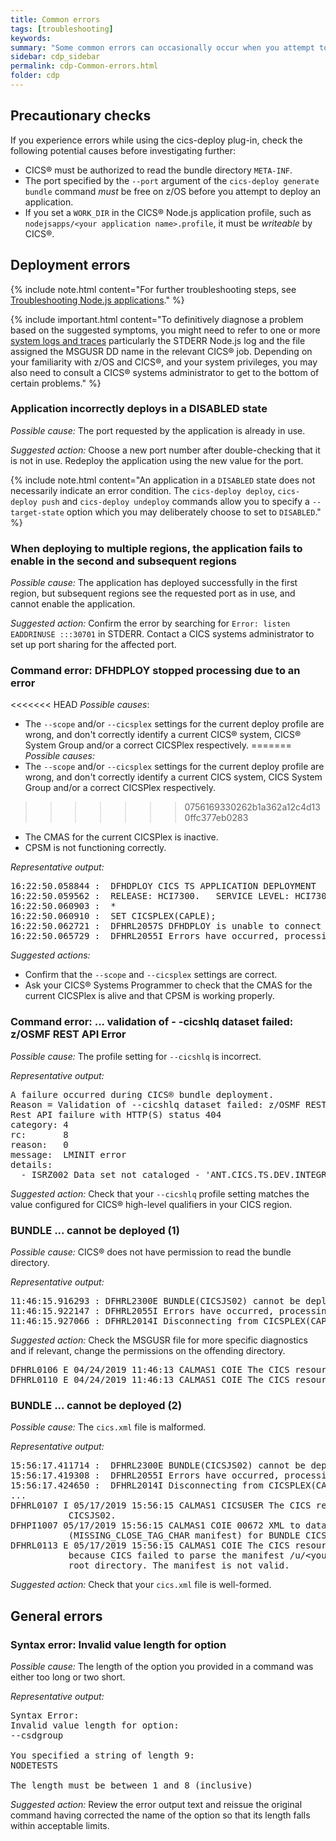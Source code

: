 ```yaml
---
title: Common errors
tags: [troubleshooting]
keywords: 
summary: "Some common errors can occasionally occur when you attempt to deploy a Node.js application using the cics-deploy plug-in."
sidebar: cdp_sidebar
permalink: cdp-Common-errors.html
folder: cdp
---
```


## Precautionary checks

If you experience errors while using the cics-deploy plug-in, check the following potential causes before investigating further:

* CICS® must be authorized to read the bundle directory `META-INF`.
* The port specified by the `--port` argument of the `cics-deploy generate bundle` command *must* be free on z/OS before you attempt to deploy an application.
* If you set a `WORK_DIR` in the CICS® Node.js application profile, such as `nodejsapps/<your application name>.profile`, it must be *writeable* by CICS®.

## Deployment errors

{% include note.html content="For further troubleshooting steps, see [Troubleshooting Node.js applications](https://www.ibm.com/support/knowledgecenter/en/SSGMCP_5.5.0/troubleshooting/node/node-troubleshooting.html)." %}

{% include important.html content="To definitively diagnose a problem based on the suggested symptoms, you might need to refer to one or more [system logs and traces](cdp-Log-and-trace-files) particularly the STDERR Node.js log and the file assigned the MSGUSR DD name in the relevant CICS® job. Depending on your familiarity with z/OS and CICS®, and your system privileges, you may also need to consult a CICS® systems administrator to get to the bottom of certain problems." %}

### Application incorrectly deploys in a DISABLED state

*Possible cause:* The port requested by the application is already in use.

*Suggested action:* Choose a new port number after double-checking that it is not in use. Redeploy the application using the new value for the port.

{% include note.html content="An application in a `DISABLED` state does not necessarily indicate an error condition. The `cics-deploy deploy`, `cics-deploy push` and `cics-deploy undeploy` commands allow you to specify a `--target-state` option which you may deliberately choose to set to `DISABLED`." %}

### When deploying to multiple regions, the application fails to enable in the second and subsequent regions
*Possible cause:* The application has deployed successfully in the first region, but subsequent regions see the requested port as in use, and cannot enable the application.

*Suggested action:* Confirm the error by searching for `Error: listen EADDRINUSE :::30701` in STDERR. Contact a CICS systems administrator to set up port sharing for the affected port.

### Command error: DFHDPLOY stopped processing due to an error

<<<<<<< HEAD
*Possible causes*:
* The `--scope` and/or `--cicsplex` settings for the current deploy profile are wrong, and don't correctly identify a current CICS® system, CICS® System Group and/or a correct CICSPlex respectively.
=======
*Possible causes:*
* The `--scope` and/or `--cicsplex` settings for the current deploy profile are wrong, and don't correctly identify a current CICS system, CICS System Group and/or a correct CICSPlex respectively.
>>>>>>> 0756169330262b1a362a12c4d130ffc377eb0283
* The CMAS for the current CICSPlex is inactive.
* CPSM is not functioning correctly.

*Representative output:*
<pre class="messageText">
16:22:50.058844 :  DFHDPLOY CICS TS APPLICATION DEPLOYMENT  2019/04/10 4:22pm
16:22:50.059562 :  RELEASE: HCI7300.   SERVICE LEVEL: HCI7300.
16:22:50.060903 :  *
16:22:50.060910 :  SET CICSPLEX(CAPLE);
16:22:50.062721 :  DFHRL2057S DFHDPLOY is unable to connect to CICSPLEX(CAPLE).
16:22:50.065729 :  DFHRL2055I Errors have occurred, processing terminated.
</pre>

*Suggested actions:*

* Confirm that the `--scope` and `--cicsplex` settings are correct.
* Ask your CICS® Systems Programmer to check that the CMAS for the current CICSPlex is alive and that CPSM is working properly.

### Command error: ... validation of - -cicshlq dataset failed: z/OSMF REST API Error

*Possible cause:* The profile setting for `--cicshlq` is incorrect.

*Representative output:*
<pre class="messageText">
A failure occurred during CICS® bundle deployment.
Reason = Validation of --cicshlq dataset failed: z/OSMF REST API Error:
Rest API failure with HTTP(S) status 404
category: 4
rc:       8
reason:   0
message:  LMINIT error
details:
  - ISRZ002 Data set not cataloged - 'ANT.CICS.TS.DEV.INTEGRAT.SDFHLOAD' was not found in catalog.
</pre>

*Suggested action:* 
Check that your `--cicshlq` profile setting matches the value configured for CICS® high-level qualifiers in your CICS region. 

### BUNDLE ... cannot be deployed (1)

*Possible cause:* CICS® does not have permission to read the bundle directory.

*Representative output:*
<pre class="messageText">
11:46:15.916293 : DFHRL2300E BUNDLE(CICSJS02) cannot be deployed. The reason for the failure could not be determined.
11:46:15.922147 : DFHRL2055I Errors have occurred, processing terminated.
11:46:15.927066 : DFHRL2014I Disconnecting from CICSPLEX(CAPLEX).
</pre>

*Suggested action:* 
Check the MSGUSR file for more specific diagnostics and if relevant, change the permissions on the offending directory.

<pre class="messageText">
DFHRL0106 E 04/24/2019 11:46:13 CALMAS1 COIE The CICS resource lifecycle manager failed to create the BUNDLE resource CICSJS02 because CICS is not authorized to read the manifest /u/&lt;username>/CICSJSON_1.0.0/META-INF/cics.xml in the root directory of the bundle.
DFHRL0110 E 04/24/2019 11:46:13 CALMAS1 COIE The CICS resource lifecycle manager has failed to create the BUNDLE resource CICSJS02.
</pre>

### BUNDLE ... cannot be deployed (2)

*Possible cause:* The `cics.xml` file is malformed.

*Representative output:*
<pre class="messageText">
15:56:17.411714 :  DFHRL2300E BUNDLE(CICSJS02) cannot be deployed. The reason for the failure could not be determined.
15:56:17.419308 :  DFHRL2055I Errors have occurred, processing terminated.
15:56:17.424650 :  DFHRL2014I Disconnecting from CICSPLEX(CAPLEX).
...
DFHRL0107 I 05/17/2019 15:56:15 CALMAS1 CICSUSER The CICS resource lifecycle manager has started to create the BUNDLE resource
           CICSJS02.
DFHPI1007 05/17/2019 15:56:15 CALMAS1 COIE 00672 XML to data transformation failed because of incorrect input
           (MISSING_CLOSE_TAG_CHAR manifest) for BUNDLE CICSJS02.
DFHRL0113 E 05/17/2019 15:56:15 CALMAS1 COIE The CICS resource lifecycle manager failed to create the BUNDLE resource CICSJS02
           because CICS failed to parse the manifest /u/&lt;your user id>/pushtest2/CICSJSON_1.0.0/META-INF/cics.xml specified in the bundle   
           root directory. The manifest is not valid.
</pre>

*Suggested action:* 
Check that your `cics.xml` file is well-formed.

## General errors

### Syntax error: Invalid value length for option

*Possible cause:* The length of the option you provided in a command was either too long or two short.

*Representative output:*
<pre class="messageText">
Syntax Error:
Invalid value length for option:
--csdgroup

You specified a string of length 9:
NODETESTS

The length must be between 1 and 8 (inclusive)
</pre>

*Suggested action:*
Review the error output text and reissue the original command having corrected the name of the option so that its length falls within acceptable limits.

